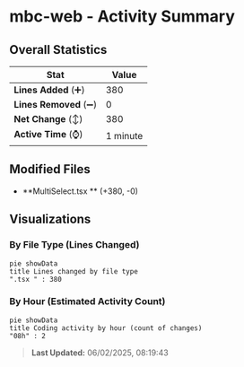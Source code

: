 # mbc-web - Activity Summary 

## Overall Statistics

| Stat                   | Value                                                             |
| ---------------------- | ----------------------------------------------------------------- |
| **Lines Added** (➕)   | 380                                          |
| **Lines Removed** (➖) | 0                                        |
| **Net Change** (↕)    | 380                |
| **Active Time** (⌚)   | 1 minute |


## Modified Files
- **MultiSelect.tsx ** (+380, -0)

## Visualizations

### By File Type (Lines Changed)

```mermaid
pie showData
title Lines changed by file type
".tsx " : 380
```

### By Hour (Estimated Activity Count)

```mermaid
pie showData
title Coding activity by hour (count of changes)
"08h" : 2
```


> **Last Updated:** 06/02/2025, 08:19:43